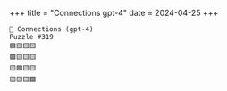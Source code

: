 +++
title = "Connections gpt-4"
date = 2024-04-25
+++

```text
🤖 Connections (gpt-4) 
Puzzle #319
🟦🟨🟨🟨
🟪🟨🟨🟨
🟨🟦🟨🟨
🟨🟨🟨🟪
```
